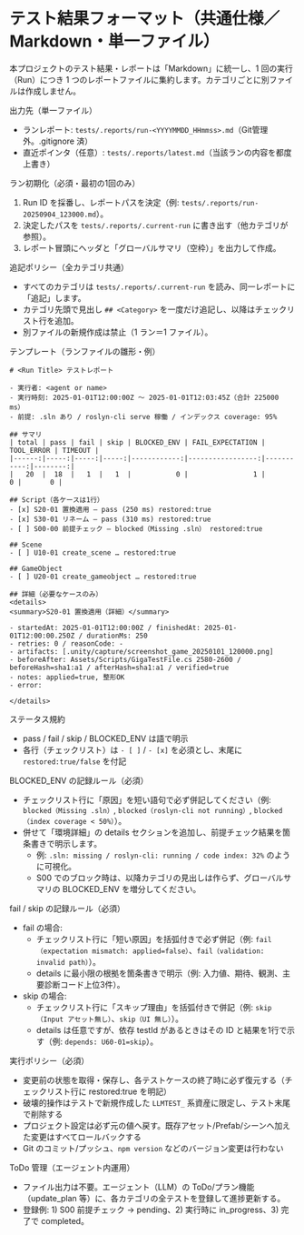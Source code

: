 # テスト結果フォーマット（共通仕様／Markdown・単一ファイル）

本プロジェクトのテスト結果・レポートは「Markdown」に統一し、1 回の実行（Run）につき 1 つのレポートファイルに集約します。カテゴリごとに別ファイルは作成しません。

出力先（単一ファイル）
- ランレポート: `tests/.reports/run-<YYYYMMDD_HHmmss>.md`（Git管理外。.gitignore 済）
- 直近ポインタ（任意）: `tests/.reports/latest.md`（当該ランの内容を都度上書き）

ラン初期化（必須・最初の1回のみ）
1) Run ID を採番し、レポートパスを決定（例: `tests/.reports/run-20250904_123000.md`）。
2) 決定したパスを `tests/.reports/.current-run` に書き出す（他カテゴリが参照）。
3) レポート冒頭にヘッダと「グローバルサマリ（空枠）」を出力して作成。

追記ポリシー（全カテゴリ共通）
- すべてのカテゴリは `tests/.reports/.current-run` を読み、同一レポートに「追記」します。
- カテゴリ先頭で見出し `## <Category>` を一度だけ追記し、以降はチェックリスト行を追加。
- 別ファイルの新規作成は禁止（1 ラン＝1 ファイル）。

テンプレート（ランファイルの雛形・例）
```
# <Run Title> テストレポート

- 実行者: <agent or name>
- 実行時刻: 2025-01-01T12:00:00Z 〜 2025-01-01T12:03:45Z（合計 225000 ms）
- 前提: .sln あり / roslyn-cli serve 稼働 / インデックス coverage: 95%

## サマリ
| total | pass | fail | skip | BLOCKED_ENV | FAIL_EXPECTATION | TOOL_ERROR | TIMEOUT |
|------:|-----:|-----:|-----:|------------:|-----------------:|-----------:|--------:|
|   20  |  18  |   1  |   1  |           0 |                1 |          0 |       0 |

## Script（各ケースは1行）
- [x] S20-01 置換適用 — pass (250 ms) restored:true
- [x] S30-01 リネーム — pass (310 ms) restored:true
- [ ] S00-00 前提チェック — blocked（Missing .sln） restored:true

## Scene
- [ ] U10-01 create_scene … restored:true

## GameObject
- [ ] U20-01 create_gameobject … restored:true

## 詳細（必要なケースのみ）
<details>
<summary>S20-01 置換適用（詳細）</summary>

- startedAt: 2025-01-01T12:00:00Z / finishedAt: 2025-01-01T12:00:00.250Z / durationMs: 250
- retries: 0 / reasonCode: -
- artifacts: [.unity/capture/screenshot_game_20250101_120000.png]
- beforeAfter: Assets/Scripts/GigaTestFile.cs 2580-2600 / beforeHash=sha1:a1 / afterHash=sha1:a1 / verified=true
- notes: applied=true, 整形OK
- error: 

</details>
```

ステータス規約
- pass / fail / skip / BLOCKED_ENV は語で明示
- 各行（チェックリスト）は `- [ ]` / `- [x]` を必須とし、末尾に `restored:true/false` を付記

BLOCKED_ENV の記録ルール（必須）
- チェックリスト行に「原因」を短い語句で必ず併記してください（例: `blocked（Missing .sln）`, `blocked（roslyn-cli not running）`, `blocked（index coverage < 50%）`）。
- 併せて「環境詳細」の details セクションを追加し、前提チェック結果を箇条書きで明示します。
  - 例: `.sln: missing / roslyn-cli: running / code index: 32%` のように可視化。
  - S00 でのブロック時は、以降カテゴリの見出しは作らず、グローバルサマリの BLOCKED_ENV を増分してください。

fail / skip の記録ルール（必須）
- fail の場合:
  - チェックリスト行に「短い原因」を括弧付きで必ず併記（例: `fail（expectation mismatch: applied=false）`、`fail（validation: invalid path）`）。
  - details に最小限の根拠を箇条書きで明示（例: 入力値、期待、観測、主要診断コード上位3件）。
- skip の場合:
  - チェックリスト行に「スキップ理由」を括弧付きで併記（例: `skip（Input アセット無し）`、`skip（UI 無し）`）。
  - details は任意ですが、依存 testId があるときはその ID と結果を1行で示す（例: `depends: U60-01=skip`）。

実行ポリシー（必須）
- 変更前の状態を取得・保存し、各テストケースの終了時に必ず復元する（チェックリスト行に restored:true を明記）
- 破壊的操作はテストで新規作成した `LLMTEST_` 系資産に限定し、テスト末尾で削除する
- プロジェクト設定は必ず元の値へ戻す。既存アセット/Prefab/シーンへ加えた変更はすべてロールバックする
- Git のコミット/プッシュ、`npm version` などのバージョン変更は行わない

ToDo 管理（エージェント内運用）
- ファイル出力は不要。エージェント（LLM）の ToDo/プラン機能（update_plan 等）に、各カテゴリの全テストを登録して進捗更新する。
- 登録例: 1) S00 前提チェック → pending、2) 実行時に in_progress、3) 完了で completed。
